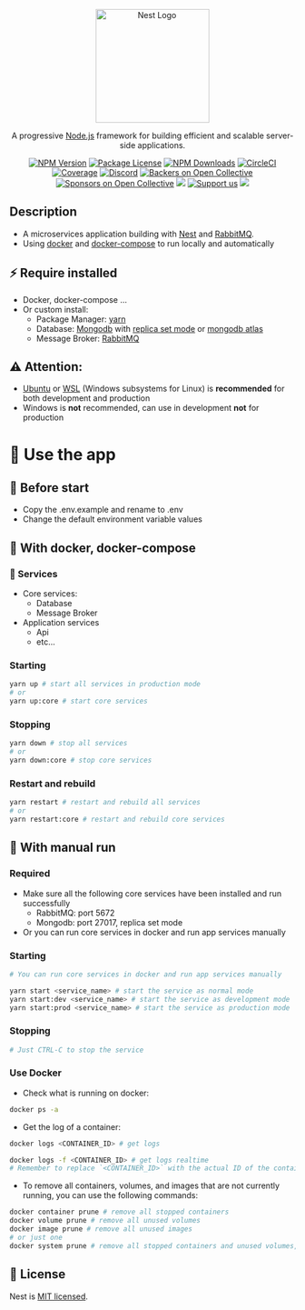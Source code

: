 <p align="center">
  <a href="http://nestjs.com/" target="blank"><img src="https://nestjs.com/img/logo-small.svg" width="200" alt="Nest Logo" /></a>
</p>

[circleci-image]: https://img.shields.io/circleci/build/github/nestjs/nest/master?token=abc123def456
[circleci-url]: https://circleci.com/gh/nestjs/nest

  <p align="center">A progressive <a href="http://nodejs.org" target="_blank">Node.js</a> framework for building efficient and scalable server-side applications.</p>
    <p align="center">
<a href="https://www.npmjs.com/~nestjscore" target="_blank"><img src="https://img.shields.io/npm/v/@nestjs/core.svg" alt="NPM Version" /></a>
<a href="https://www.npmjs.com/~nestjscore" target="_blank"><img src="https://img.shields.io/npm/l/@nestjs/core.svg" alt="Package License" /></a>
<a href="https://www.npmjs.com/~nestjscore" target="_blank"><img src="https://img.shields.io/npm/dm/@nestjs/common.svg" alt="NPM Downloads" /></a>
<a href="https://circleci.com/gh/nestjs/nest" target="_blank"><img src="https://img.shields.io/circleci/build/github/nestjs/nest/master" alt="CircleCI" /></a>
<a href="https://coveralls.io/github/nestjs/nest?branch=master" target="_blank"><img src="https://coveralls.io/repos/github/nestjs/nest/badge.svg?branch=master#9" alt="Coverage" /></a>
<a href="https://discord.gg/G7Qnnhy" target="_blank"><img src="https://img.shields.io/badge/discord-online-brightgreen.svg" alt="Discord"/></a>
<a href="https://opencollective.com/nest#backer" target="_blank"><img src="https://opencollective.com/nest/backers/badge.svg" alt="Backers on Open Collective" /></a>
<a href="https://opencollective.com/nest#sponsor" target="_blank"><img src="https://opencollective.com/nest/sponsors/badge.svg" alt="Sponsors on Open Collective" /></a>
  <a href="https://paypal.me/kamilmysliwiec" target="_blank"><img src="https://img.shields.io/badge/Donate-PayPal-ff3f59.svg"/></a>
    <a href="https://opencollective.com/nest#sponsor"  target="_blank"><img src="https://img.shields.io/badge/Support%20us-Open%20Collective-41B883.svg" alt="Support us"></a>
  <a href="https://twitter.com/nestframework" target="_blank"><img src="https://img.shields.io/twitter/follow/nestframework.svg?style=social&label=Follow"></a>
</p>
  <!--[![Backers on Open Collective](https://opencollective.com/nest/backers/badge.svg)](https://opencollective.com/nest#backer)
  [![Sponsors on Open Collective](https://opencollective.com/nest/sponsors/badge.svg)](https://opencollective.com/nest#sponsor)-->

## Description

- A microservices application building with [Nest](https://github.com/nestjs/nest) and [RabbitMQ](https://github.com/rabbitmq).
- Using [docker](https://www.docker.com/) and [docker-compose](https://docs.docker.com/compose/) to run locally and automatically

## ⚡ Require installed

- Docker, docker-compose ...
- Or custom install:
  * Package Manager: [yarn](https://yarnpkg.com/)
  * Database: [Mongodb](https://www.mongodb.com/) with [replica set mode](https://www.mongodb.com/docs/manual/replication/) or [mongodb atlas](https://www.mongodb.com/docs/atlas/)
  * Message Broker: [RabbitMQ](https://www.rabbitmq.com/)

## ⚠️ Attention:
- [Ubuntu](https://ubuntu.com/) or [WSL](https://learn.microsoft.com/en-us/windows/wsl/install) (Windows subsystems for Linux) is **recommended** for both development and production
- Windows is **not** recommended, can use in development **not** for production

# 🚀 Use the app 

## 📝 Before start

- Copy the .env.example and rename to .env
- Change the default environment variable values

## 🐳 With docker, docker-compose

### 🔨 Services
- Core services:
  * Database
  * Message Broker
- Application services
  * Api
  * etc...

### Starting
```bash
yarn up # start all services in production mode
# or
yarn up:core # start core services
```

### Stopping
```bash
yarn down # stop all services
# or
yarn down:core # stop core services
```

### Restart and rebuild
```bash
yarn restart # restart and rebuild all services 
# or
yarn restart:core # restart and rebuild core services
```

## 🦽 With manual run

### Required
- Make sure all the following core services have been installed and run successfully
  * RabbitMQ: port 5672
  * Mongodb: port 27017, replica set mode
- Or you can run core services in docker and run app services manually

### Starting
```bash
# You can run core services in docker and run app services manually

yarn start <service_name> # start the service as normal mode
yarn start:dev <service_name> # start the service as development mode
yarn start:prod <service_name> # start the service as production mode
```

### Stopping
```bash
# Just CTRL-C to stop the service
```

### Use Docker

- Check what is running on docker:
```bash
docker ps -a
```

- Get the log of a container:
```bash
docker logs <CONTAINER_ID> # get logs

docker logs -f <CONTAINER_ID> # get logs realtime
# Remember to replace `<CONTAINER_ID>` with the actual ID of the container you want to inspect.
```

- To remove all containers, volumes, and images that are not currently running, you can use the following commands:
```bash
docker container prune # remove all stopped containers
docker volume prune # remove all unused volumes
docker image prune # remove all unused images
# or just one
docker system prune # remove all stopped containers and unused volumes, images
```


## 🦽 License

Nest is [MIT licensed](LICENSE).
